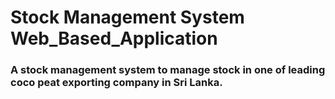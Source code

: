 #  **Stock Management System Web_Based_Application**

### A stock management system to manage stock in one of leading coco peat exporting company in Sri Lanka.


